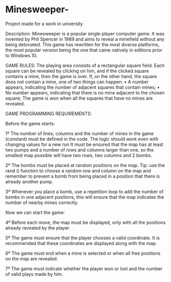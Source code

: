 # Minesweeper-
Project made for a work in university

Description:
Minesweeper is a popular single player computer game. It was invented by Phil Spencer
in 1989 and aims to reveal a minefield without any being detonated. This game has
rewritten for the most diverse platforms, the most popular version being the one that came
natively in editions prior to Windows 10.

GAME RULES:
The playing area consists of a rectangular square field. Each square can be revealed by clicking on
him, and if the clicked square contains a mine, then the game is over. If, on the other hand, the square does not contain a
mine, one of two things can happen:
• A number appears, indicating the number of adjacent squares that contain mines;
• No number appears, indicating that there is no mine adjacent to the chosen square;
The game is won when all the squares that have no mines are revealed.

GAME PROGRAMMING REQUIREMENTS:

Before the game starts:

1º The number of lines, columns and the number of mines in the game (constant) must be defined in the code. The logic
should work even with changing values for a new run
It must be ensured that the map has at least two pumps and a number of rows and columns
larger than one, so the smallest map possible will have two rows, two columns and 2 bombs.

2º The bombs must be placed at random positions on the map. Tip: use the rand () function to choose
a random row and column on the map and remember to prevent a bomb from being placed in a
position that there is already another pump.

3º Whenever you place a bomb, use a repetition loop to add the number of bombs in one
adjacent positions, this will ensure that the map indicates the number of nearby mines correctly.

Now we can start the game:

4º Before each move, the map must be displayed, only with all the positions already revealed by the player.

5º The game must ensure that the player chooses a valid coordinate. It is recommended that these coordinates are
displayed along with the map.

6º The game must end when a mine is selected or when all free positions on the map are
revealed.

7º The game must indicate whether the player won or lost and the number of valid plays made by him.



